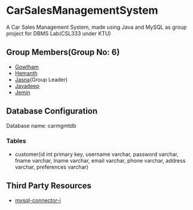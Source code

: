 # CarSalesManagementSystem

A Car Sales Management System, made using Java and MySQL as group project for DBMS Lab(CSL333 under KTU)

## Group Members(Group No: 6)

* [Gowtham](https://example.com/)
* [Hemanth](https://github.com/Hemanth3303)
* [Jasna](https://example.com/)(Group Leader)
* [Jayadeep](https://github.com/JayadeepPrakash)
* [Jemin](https://example.com/)

## Database Configuration

Database name: carmgmtdb

### Tables

* customer(id int primary key, username varchar, password varchar, fname varchar, lname varchar,
  email varchar, phone varchar, address varchar, preferences varchar)

## Third Party Resources

* [mysql-connector-j](https://mvnrepository.com/artifact/com.mysql/mysql-connector-j)